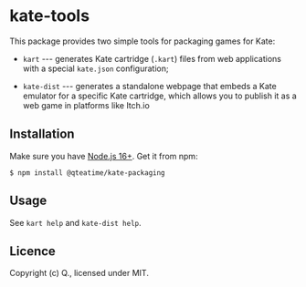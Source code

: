# kate-tools

This package provides two simple tools for packaging games for Kate:

- `kart` --- generates Kate cartridge (`.kart`) files from web applications with a special `kate.json` configuration;

- `kate-dist` --- generates a standalone webpage that embeds a Kate emulator for a specific Kate cartridge, which allows you to publish it as a web game in platforms like Itch.io

## Installation

Make sure you have [Node.js 16+](https://nodejs.org/en). Get it from npm:

    $ npm install @qteatime/kate-packaging

## Usage

See `kart help` and `kate-dist help`.

## Licence

Copyright (c) Q., licensed under MIT.
